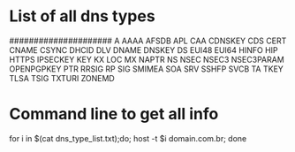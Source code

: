 # List of all dns types
#####################
A
AAAA
AFSDB
APL
CAA
CDNSKEY
CDS
CERT
CNAME
CSYNC
DHCID
DLV
DNAME
DNSKEY
DS
EUI48
EUI64
HINFO
HIP
HTTPS
IPSECKEY
KEY
KX
LOC
MX
NAPTR
NS
NSEC
NSEC3
NSEC3PARAM
OPENPGPKEY
PTR
RRSIG
RP
SIG
SMIMEA
SOA
SRV
SSHFP
SVCB
TA
TKEY
TLSA
TSIG
TXTURI
ZONEMD

# Command line to get all info
for i in $(cat dns_type_list.txt);do; host -t $i domain.com.br; done
